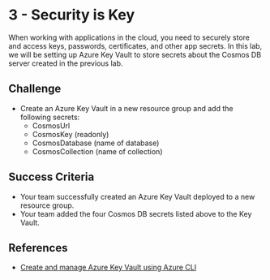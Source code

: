 # 3 - Security is Key

When working with applications in the cloud, you need to securely store and access keys, passwords, certificates, and other app secrets.  In this lab, we will be setting up Azure Key Vault to store secrets about the Cosmos DB server created in the previous lab.

## Challenge
  - Create an Azure Key Vault in a new resource group and add the following secrets:
    - CosmosUrl
    - CosmosKey (readonly)
    - CosmosDatabase (name of database)
    - CosmosCollection (name of collection)

## Success Criteria
  - Your team successfully created an Azure Key Vault deployed to a new resource group.
  - Your team added the four Cosmos DB secrets listed above to the Key Vault.

## References
  - [Create and manage Azure Key Vault using Azure CLI](https://docs.microsoft.com/en-us/azure/key-vault/key-vault-manage-with-cli2)